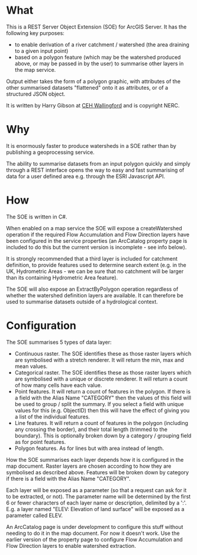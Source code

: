 # What #
This is a REST Server Object Extension (SOE) for ArcGIS Server. It has the following key purposes:
  * to enable derivation of a river catchment / watershed (the area draining to a given input point)
  * based on a polygon feature (which may be the watershed produced above, or may be passed in by the user) to summarise other layers in the map service.

Output either takes the form of a polygon graphic, with attributes of the other summarised datasets "flattened" onto it as attributes, or of a structured JSON object.

It is written by Harry Gibson at [CEH Wallingford](http://www.ceh.ac.uk) and is copyright NERC.

# Why #
It is enormously faster to produce watersheds in a SOE rather than by publishing a geoprocessing service.

The ability to summarise datasets from an input polygon quickly and simply through a REST interface opens the way to easy and fast summarising of data for a user defined area e.g. through the ESRI Javascript API.

# How #
The SOE is written in C#.

When enabled on a map service the SOE will expose a createWatershed operation if the required Flow Accumulation and Flow Direction layers have been configured in the service properties (an ArcCatalog property page is included to do this but the current version is incomplete - see info below).

It is strongly recommended that a third layer is included for catchment definition, to provide features used to determine search extent (e.g. in the UK, Hydrometric Areas - we can be sure that no catchment will be larger than its containing Hydrometric Area feature).

The SOE will also expose an ExtractByPolygon operation regardless of whether the watershed definition layers are available. It can therefore be used to summarise datasets outside of a hydrological context.

# Configuration #
The SOE summarises 5 types of data layer:
  * Continuous raster. The SOE identifies these as those raster layers which are symbolised with a stretch renderer. It will return the min, max and mean values.
  * Categorical raster. The SOE identifies these as those raster layers which are symbolised with a unique or discrete renderer. It will return a count of how many cells have each value.
  * Point features. It will return a count of features in the polygon. If there is a field with the Alias Name "CATEGORY" then the values of this field will be used to group / split the summary. If you select a field with unique values for this (e.g. ObjectID) then this will have the effect of giving you a list of the individual features.
  * Line features. It will return a count of features in the polygon (including any crossing the border), and their total length (trimmed to the boundary). This is optionally broken down by a category / grouping field as for point features.
  * Polygon features. As for lines but with area instead of length.

How the SOE summarises each layer depends how it is configured in the map document. Raster layers are chosen according to how they are symbolised as described above. Features will be broken down by category if there is a field with the Alias Name "CATEGORY".

Each layer will be exposed as a parameter (so that a request can ask for it to be extracted, or not). The parameter name will be determined by the first 6 or fewer characters of each layer name or description, delimited by a ':'.
E.g. a layer named "ELEV: Elevation of land surface" will be exposed as a parameter called ELEV.

An ArcCatalog page is under development to configure this stuff without needing to do it in the map document. For now it doesn't work. Use the earlier version of the property page to configure Flow Accumulation and Flow Direction layers to enable watershed extraction.
